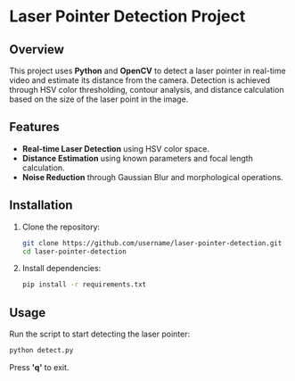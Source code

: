 # Laser Pointer Detection Project

## Overview
This project uses **Python** and **OpenCV** to detect a laser pointer in real-time video and estimate its distance from the camera. Detection is achieved through HSV color thresholding, contour analysis, and distance calculation based on the size of the laser point in the image.

## Features
- **Real-time Laser Detection** using HSV color space.
- **Distance Estimation** using known parameters and focal length calculation.
- **Noise Reduction** through Gaussian Blur and morphological operations.

## Installation
1. Clone the repository:
   ```sh
   git clone https://github.com/username/laser-pointer-detection.git
   cd laser-pointer-detection
   ```

2. Install dependencies:
   ```sh
   pip install -r requirements.txt
   ```

## Usage
Run the script to start detecting the laser pointer:
```sh
python detect.py
```
Press **'q'** to exit.


